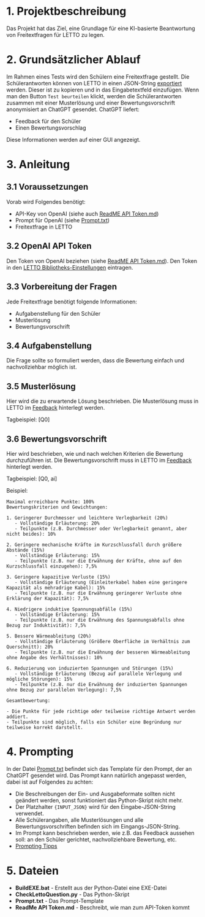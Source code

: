 # 1. Projektbeschreibung

Das Projekt hat das Ziel, eine Grundlage für eine KI-basierte Beantwortung von Freitextfragen für LETTO zu legen.

# 2. Grundsätzlicher Ablauf

Im Rahmen eines Tests wird den Schülern eine Freitextfrage gestellt. Die Schülerantworten können von LETTO in einen JSON-String [exportiert](https://doc.letto.at/wiki/FreitextExport/) werden. Dieser ist zu kopieren und in das Eingabetextfeld einzufügen. Wenn man den Button `Test beurteilen` klickt, werden die Schülerantworten zusammen mit einer Musterlösung und einer Bewertungsvorschrift anonymisiert an ChatGPT gesendet. ChatGPT liefert:

- Feedback für den Schüler
- Einen Bewertungsvorschlag

Diese Informationen werden auf einer GUI angezeigt.

# 3. Anleitung

## 3.1 Voraussetzungen

Vorab wird Folgendes benötigt:

- API-Key von OpenAI (siehe auch [ReadME API Token.md](ReadME%20API%20Token.md))
- Prompt für OpenAI (siehe [Prompt.txt](Prompt.txt))
- Freitextfrage in LETTO

## 3.2 OpenAI API Token

Den Token von OpenAI beziehen (siehe [ReadME API Token.md](ReadME%20API%20Token.md)). Den Token in den [LETTO Bibliotheks-Einstellungen](https://doc.letto.at/wiki/FreitextExport/) eintragen.

## 3.3 Vorbereitung der Fragen

Jede Freitextfrage benötigt folgende Informationen:

- Aufgabenstellung für den Schüler
- Musterlösung
- Bewertungsvorschrift

## 3.4 Aufgabenstellung

Die Frage sollte so formuliert werden, dass die Bewertung einfach und nachvollziehbar möglich ist.

## 3.5 Musterlösung

Hier wird die zu erwartende Lösung beschrieben. Die Musterlösung muss in LETTO im [Feedback](https://doc.letto.at/wiki/Feedback/) hinterlegt werden.&#x20;

Tagbeispiel: [Q0]

## 3.6 Bewertungsvorschrift

Hier wird beschrieben, wie und nach welchen Kriterien die Bewertung durchzuführen ist. Die Bewertungsvorschrift muss in LETTO im [Feedback](https://doc.letto.at/wiki/Feedback/) hinterlegt werden.

Tagbeispiel: [Q0, ai]

Beispiel:

```
Maximal erreichbare Punkte: 100%
Bewertungskriterien und Gewichtungen:

1. Geringerer Durchmesser und leichtere Verlegbarkeit (20%)
   - Vollständige Erläuterung: 20%
   - Teilpunkte (z.B. Durchmesser oder Verlegbarkeit genannt, aber nicht beides): 10%

2. Geringere mechanische Kräfte im Kurzschlussfall durch größere Abstände (15%)
   - Vollständige Erläuterung: 15%
   - Teilpunkte (z.B. nur die Erwähnung der Kräfte, ohne auf den Kurzschlussfall einzugehen): 7,5%

3. Geringere kapazitive Verluste (15%)
   - Vollständige Erläuterung (Einleiterkabel haben eine geringere Kapazität als mehradrige Kabel): 15%
   - Teilpunkte (z.B. nur die Erwähnung geringerer Verluste ohne Erklärung der Kapazität): 7,5%

4. Niedrigere induktive Spannungsabfälle (15%)
   - Vollständige Erläuterung: 15%
   - Teilpunkte (z.B. nur die Erwähnung des Spannungsabfalls ohne Bezug zur Induktivität): 7,5%

5. Bessere Wärmeableitung (20%)
   - Vollständige Erläuterung (Größere Oberfläche im Verhältnis zum Querschnitt): 20%
   - Teilpunkte (z.B. nur die Erwähnung der besseren Wärmeableitung ohne Angabe des Verhältnisses): 10%

6. Reduzierung von induzierten Spannungen und Störungen (15%)
   - Vollständige Erläuterung (Bezug auf parallele Verlegung und mögliche Störungen): 15%
   - Teilpunkte (z.B. nur die Erwähnung der induzierten Spannungen ohne Bezug zur parallelen Verlegung): 7,5%

Gesamtbewertung:

- Die Punkte für jede richtige oder teilweise richtige Antwort werden addiert.
- Teilpunkte sind möglich, falls ein Schüler eine Begründung nur teilweise korrekt darstellt.

```


# 4. Prompting

In der Datei [Prompt.txt](Prompt.txt) befindet sich das Template für den Prompt, der an ChatGPT gesendet wird. Das Prompt kann natürlich angepasst werden, dabei ist auf Folgendes zu achten:

- Die Beschreibungen der Ein- und Ausgabeformate sollten nicht geändert werden, sonst funktioniert das Python-Skript nicht mehr.
- Der Platzhalter `{INPUT_JSON}` wird für den Eingabe-JSON-String verwendet.
- Alle Schülerangaben, alle Musterlösungen und alle Bewertungsvorschriften befinden sich im Eingangs-JSON-String.
- Im Prompt kann beschrieben werden, wie z.B. das Feedback aussehen soll: an den Schüler gerichtet, nachvollziehbare Bewertung, etc.
- [Prompting Tipps](https://www.iqesonline.net/bildung-digital/ki-unterricht-lernen/prompting-tipps/)

# 5. Dateien

- **BuildEXE.bat** - Erstellt aus der Python-Datei eine EXE-Datei
- **CheckLettoQuestion.py** - Das Python-Skript
- **Prompt.txt** - Das Prompt-Template
- **ReadMe API Token.md** - Beschreibt, wie man zum API-Token kommt
